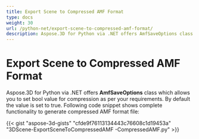 ```yaml
---
title: Export Scene to Compressed AMF Format
type: docs
weight: 30
url: /python-net/export-scene-to-compressed-amf-format/
description: Aspose.3D for Python via .NET offers AmfSaveOptions class which allows you to set bool value for compression as per your requirements. By default the value is set to true. 
---
```


# **Export Scene to Compressed AMF Format**
Aspose.3D for Python via .NET offers **AmfSaveOptions** class which allows you to set bool value for compression as per your requirements. By default the value is set to true. Following code snippet shows complete functionality to generate compressed AMF format file:

{{< gist "aspose-3d-gists" "cfde9f76113134443c76608c1d19453a" "3DScene-ExportSceneToCompressedAMF -CompressedAMF.py" >}}

